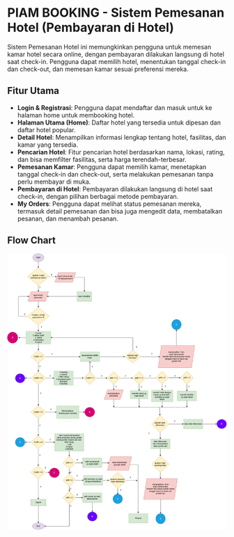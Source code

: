 # PIAM BOOKING - Sistem Pemesanan Hotel (Pembayaran di Hotel)

Sistem Pemesanan Hotel ini memungkinkan pengguna untuk memesan kamar hotel secara online, dengan pembayaran dilakukan langsung di hotel saat check-in. Pengguna dapat memilih hotel, menentukan tanggal check-in dan check-out, dan memesan kamar sesuai preferensi mereka.

## Fitur Utama

- **Login & Registrasi**: Pengguna dapat mendaftar dan masuk untuk ke halaman home untuk membooking hotel.
- **Halaman Utama (Home)**: Daftar hotel yang tersedia untuk dipesan dan daftar hotel popular.
- **Detail Hotel**: Menampilkan informasi lengkap tentang hotel, fasilitas, dan kamar yang tersedia.
- **Pencarian Hotel**: Fitur pencarian hotel berdasarkan nama, lokasi, rating, dan bisa memfilter fasilitas, serta harga terendah-terbesar.
- **Pemesanan Kamar**: Pengguna dapat memilih kamar, menetapkan tanggal check-in dan check-out, serta melakukan pemesanan tanpa perlu membayar di muka.
- **Pembayaran di Hotel**: Pembayaran dilakukan langsung di hotel saat check-in, dengan pilihan berbagai metode pembayaran.
- **My Orders**: Pengguna dapat melihat status pemesanan mereka, termasuk detail pemesanan dan bisa juga mengedit data, membatalkan pesanan, dan menambah pesanan.


## Flow Chart
![Flowchart PIAM BOOKING](./public/flowchart_piam_booking.drawio.png)

